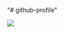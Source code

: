 "# github-profile" 

<picture>
  <source
    srcset="https://github-readme-stats.vercel.app/api?username=kntg&show_icons=true&theme=dark"
    media="(prefers-color-scheme: dark)"
  />
  <source
    srcset="https://github-readme-stats.vercel.app/api?username=kntg&show_icons=true"
    media="(prefers-color-scheme: light), (prefers-color-scheme: no-preference)"
  />
  <img src="https://github-readme-stats.vercel.app/api?username=kntg&show_icons=true" />
</picture>
